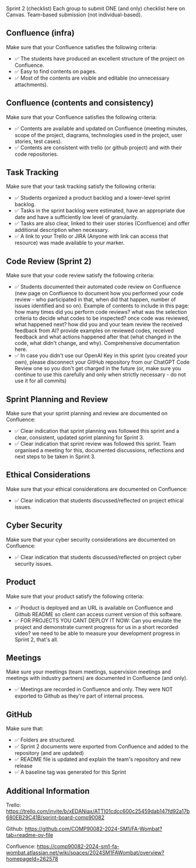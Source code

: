 Sprint 2 (checklist)
Each group to submit ONE (and only) checklist here on Canvas. Team-based submission (not individual-based).

 

## Confluence (infra)
Make sure that your Confluence satisfies the following criteria:

- ✅ The students have produced an excellent structure of the project on Confluence. 
- ✅ Easy to find contents on pages.
- ✅ Most of the contents are visible and editable (no unnecessary attachments). 


## Confluence (contents and consistency)
Make sure that your Confluence satisfies the following criteria:

- ✅ Contents are available and updated on Confluence (meeting minutes, scope of the project, diagrams, technologies used in the project, user stories, test cases). 
- ✅ Contents are consistent with trello (or github project) and with their code repositories. 


## Task Tracking
Make sure that your task tracking satisfy the following criteria:

- ✅ Students organized a product backlog and a lower-level sprint backlog. 
- ✅ Tasks in the sprint backlog were estimated, have an appropriate due date and have a sufficiently low level of granularity. 
- ✅ Tasks are also clear, linked to their user stories (Confluence) and offer additional description when necessary.
- ✅ A link to your Trello or JIRA (Anyone with link can access that resource) was made available to your marker.

 

## Code Review (Sprint 2)
Make sure that your code review satisfy the following criteria:

- ✅ Students documented their automated code review on Confluence (new page on Confluence to document how you performed your code review - who participated in that, when did that happen, number of issues identified and so on). Example of contents to include in this page: how many times did you perform code reviews? what was the selection criteria to decide what codes to be inspected? once code was reviewed, what happened next? how did you and your team review the received feedback from AI? provide examples on reviewed codes, received feedback and what actions happened after that (what changed in the code, what didn't change, and why). Comprehensive documentation here.
- ✅ In case you didn't use our OpenAI Key in this sprint (you created your own), please disconnect your GitHub repository from our ChatGPT Code Review one so you don't get charged in the future (or, make sure you continue to use this carefully and only when strictly necessary - do not use it for all commits)

 

## Sprint Planning and Review
Make sure that your sprint planning and review are documented on Confluence:
- ✅ Clear indication that sprint planning was followed this sprint and a clear, consistent, updated sprint planning for Sprint 3.
- ✅ Clear indication that sprint review was followed this sprint. Team organised a meeting for this, documented discussions, reflections and next steps to be taken in Sprint 3.

 

## Ethical Considerations
Make sure that your ethical considerations are documented on Confluence:
- ✅ Clear indication that students discussed/reflected on project ethical issues.

 

## Cyber Security
Make sure that your cyber security considerations are documented on Confluence:
- ✅ Clear indication that students discussed/reflected on project cyber security issues.

 

## Product
Make sure that your product satisfy the following criteria:

- ✅ Product is deployed and an URL is available on Confluence and Github README so client can access current version of this software.
- ✅ FOR PROJECTS YOU CANT DEPLOY IT NOW: Can you emulate the project and demonstrate current progress for us in a short recorded video? we need to be able to measure your development progress in Sprint 2, that's all.


## Meetings
Make sure your meetings (team meetings, supervision meetings and meetings with industry partners) are documented in Confluence (and only). 

- ✅ Meetings are recorded in Confluence and only. They were NOT exported to Github as they're part of internal process.


## GitHub
Make sure that: 

- ✅ Folders are structured.
- ✅ Sprint 2 documents were exported from Confluence and added to the repository (and are updated)
- ✅ README file is updated and explain the team's repository and new release
- ✅ A baseline tag was generated for this Sprint


## Additional Information

Trello: https://trello.com/invite/b/xEDANiax/ATTI01cdcc600c25459dab147fd92a17b680EB29C41B/sprint-board-comp90082

Github: https://github.com/COMP90082-2024-SM1/FA-Wombat?tab=readme-ov-file

Confluence: https://comp90082-2024-sm1-fa-wombat.atlassian.net/wiki/spaces/2024SM1FAWombat/overview?homepageId=262578